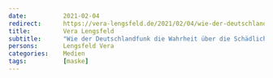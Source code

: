 ```yaml
---
date:          2021-02-04
redirect:      https://vera-lengsfeld.de/2021/02/04/wie-der-deutschlandfunk1/
title:         Vera Lengsfeld
subtitle:      "Wie der Deutschlandfunk die Wahrheit über die Schädlichkeit der Atemmasken berichtet"
persons:       Lengsfeld Vera
categories:    Medien
tags:          [maske]
---
```

